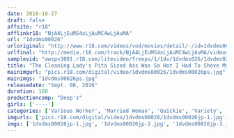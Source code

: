 ```yaml
---
date: 2018-10-27
draft: false
affsite: "r18"
afflinkr18: "NjA4LjEuMS4xLjAuMC4wLjAuMA"
url: "1dvdms00026"
urloriginal: "http://www.r18.com/videos/vod/movies/detail/-/id=1dvdms00026"
urlfinal: "http://media.r18.com/track/NjA4LjEuMS4xLjAuMC4wLjAuMA/videos/vod/movies/detail/-/id=1dvdms00026"
samplevid: "awspv3001.r18.com/litevideo/freepv/1/1dv/1dvdms026/1dvdms026_dmb_w.mp4"
title: "The Cleaning Lady's Pita Sized Ass Was So Hot I Had To Shove My Mega Sized Cock In For A Quickie! 'But I Have A Husband...' She Pleaded, But She Still Came When I Pumped Her Piston Style!! This Big Assed Housewife Was Tempted By An Alluring Young Cock And Experienced Ecstasy She Could Never Get With Her Husband 41 Cum Shots!"
mainimgurl: "pics.r18.com/digital/video/1dvdms00026/1dvdms00026ps.jpg"
mainimgs: "1dvdms00026ps.jpg"
releasedate: "Sept. 08, 2016"
duration: 160
productioncomp: "Deep's"
girls: ['----']
categories: ['Various Worker', 'Married Woman', 'Quickie', 'Variety', 'Ass Lover', 'Hi-Def']
imgurls: ['pics.r18.com/digital/video/1dvdms00026/1dvdms00026jp-1.jpg', 'pics.r18.com/digital/video/1dvdms00026/1dvdms00026jp-2.jpg', 'pics.r18.com/digital/video/1dvdms00026/1dvdms00026jp-3.jpg', 'pics.r18.com/digital/video/1dvdms00026/1dvdms00026jp-4.jpg', 'pics.r18.com/digital/video/1dvdms00026/1dvdms00026jp-5.jpg', 'pics.r18.com/digital/video/1dvdms00026/1dvdms00026jp-6.jpg', 'pics.r18.com/digital/video/1dvdms00026/1dvdms00026jp-7.jpg', 'pics.r18.com/digital/video/1dvdms00026/1dvdms00026jp-8.jpg', 'pics.r18.com/digital/video/1dvdms00026/1dvdms00026jp-9.jpg', 'pics.r18.com/digital/video/1dvdms00026/1dvdms00026jp-10.jpg', 'pics.r18.com/digital/video/1dvdms00026/1dvdms00026jp-11.jpg', 'pics.r18.com/digital/video/1dvdms00026/1dvdms00026jp-12.jpg', 'pics.r18.com/digital/video/1dvdms00026/1dvdms00026jp-13.jpg', 'pics.r18.com/digital/video/1dvdms00026/1dvdms00026jp-14.jpg', 'pics.r18.com/digital/video/1dvdms00026/1dvdms00026jp-15.jpg', 'pics.r18.com/digital/video/1dvdms00026/1dvdms00026jp-16.jpg', 'pics.r18.com/digital/video/1dvdms00026/1dvdms00026jp-17.jpg', 'pics.r18.com/digital/video/1dvdms00026/1dvdms00026jp-18.jpg', 'pics.r18.com/digital/video/1dvdms00026/1dvdms00026jp-19.jpg', 'pics.r18.com/digital/video/1dvdms00026/1dvdms00026jp-20.jpg']
imgs: ['1dvdms00026jp-1.jpg', '1dvdms00026jp-2.jpg', '1dvdms00026jp-3.jpg', '1dvdms00026jp-4.jpg', '1dvdms00026jp-5.jpg', '1dvdms00026jp-6.jpg', '1dvdms00026jp-7.jpg', '1dvdms00026jp-8.jpg', '1dvdms00026jp-9.jpg', '1dvdms00026jp-10.jpg', '1dvdms00026jp-11.jpg', '1dvdms00026jp-12.jpg', '1dvdms00026jp-13.jpg', '1dvdms00026jp-14.jpg', '1dvdms00026jp-15.jpg', '1dvdms00026jp-16.jpg', '1dvdms00026jp-17.jpg', '1dvdms00026jp-18.jpg', '1dvdms00026jp-19.jpg', '1dvdms00026jp-20.jpg']
---
```

